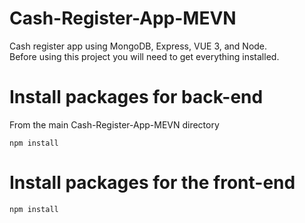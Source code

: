 # Cash-Register-App-MEVN
Cash register app using MongoDB, Express, VUE 3, and Node. \
Before using this project you will need to get everything installed.

# Install packages for back-end
From the main Cash-Register-App-MEVN directory
```
npm install
```

# Install packages for the front-end
```
npm install

```
